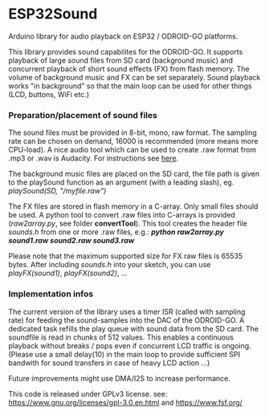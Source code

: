 # ESP32Sound
Arduino library for audio playback on ESP32 / ODROID-GO platforms.

This library provides sound capabilites for the ODROID-GO. 
It supports playback of large sound files from SD card (background music)
and concurrent playback of short sound effects (FX) from flash memory.
The volume of background music and FX can be set separately.
Sound playback works "in background" so that the main loop can be
used for other things (LCD, buttons, WiFi etc.) 

### Preparation/placement of sound files  
The sound files must be provided in 8-bit, mono, raw format. The sampling rate
can be chosen on demand, 16000 is recommended (more means more CPU-load). 
A nice audio tool which can be used to create .raw format from .mp3 or .wav is Audacity. 
For instructions see [here](https://www.hellomico.com/getting-started/convert-audio-to-raw/).

The background music files are placed on the SD card, the file path is given to the
playSound function as an argument (with a leading slash), eg. *playSound(SD, "/myfile.raw")*

The FX files are stored in flash memory in a C-array. Only small files should be used.
A python tool to convert .raw files into C-arrays is provided (*raw2array.py*, see folder **convertTool**). 
This tool creates the header file *sounds.h* from one or more .raw files, e.g.: ***python raw2array.py sound1.raw sound2.raw sound3.raw***  

Please note that the maximum supported size for FX raw files is 65535 bytes.
After including *sounds.h* into your sketch, you can use *playFX(sound1)*, *playFX(sound2)*, ...

### Implementation infos  
The current version of the library uses a timer ISR (called with sampling rate) for feeding the sound-samples 
into the DAC of the ODROID-GO. A dedicated task refills the play queue with sound data from the SD card. 
The soundfile is read in chunks of 512 values. This enables a continuous playback without breaks / pops 
even if concurrent LCD traffic is ongoing. (Please use a small delay(10) in the main loop to provide sufficient 
SPI bandwith for sound transfers in case of heavy LCD action ...)
 
Future improvements might use DMA/I2S to increase performance.

This code is released under GPLv3 license.
see: https://www.gnu.org/licenses/gpl-3.0.en.html and https://www.fsf.org/
